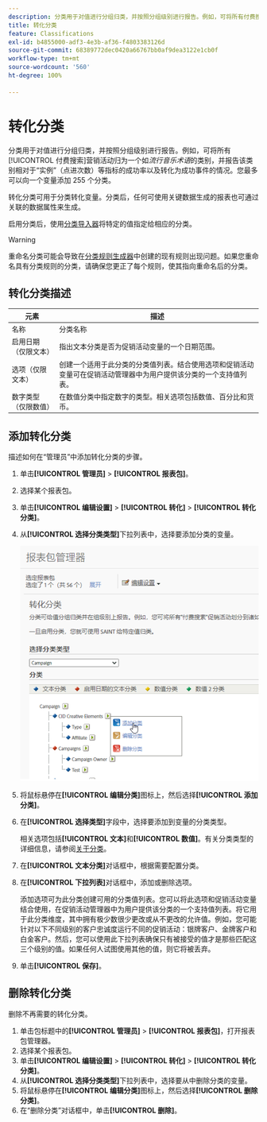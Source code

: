 ```yaml
---
description: 分类用于对值进行分组归类，并按照分组级别进行报告。例如，可将所有付费搜索营销活动归为一个如流行音乐术语的类别，并报告该类别相对于“实例”（点进次数）等指标的成功率以及转化为成功事件的情况。
title: 转化分类
feature: Classifications
exl-id: b4855000-adf3-4e3b-af36-f4803383126d
source-git-commit: 68389772dec0420a66767bb0af9dea3122e1cb0f
workflow-type: tm+mt
source-wordcount: '560'
ht-degree: 100%

---
```


# 转化分类

分类用于对值进行分组归类，并按照分组级别进行报告。例如，可将所有[!UICONTROL 付费搜索]营销活动归为一个如&#x200B;*流行音乐术语*&#x200B;的类别，并报告该类别相对于“实例”（点进次数）等指标的成功率以及转化为成功事件的情况。您最多可以向一个变量添加 255 个分类。

转化分类可用于分类转化变量。分类后，任何可使用关键数据生成的报表也可通过关联的数据属性来生成。

启用分类后，使用[分类导入器](/help/components/classifications/importer/c-working-with-saint.md)将特定的值指定给相应的分类。

>[!WARNING]
>
>重命名分类可能会导致在[分类规则生成器](/help/components/classifications/crb/classification-rule-builder.md)中创建的现有规则出现问题。如果您重命名具有分类规则的分类，请确保您更正了每个规则，使其指向重命名后的分类。

## 转化分类描述

| 元素 | 描述 |
| --- | --- |
| 名称 | 分类名称 |
| 启用日期（仅限文本） | 指出文本分类是否为促销活动变量的一个日期范围。 |
| 选项（仅限文本） | 创建一个适用于此分类的分类值列表。结合使用选项和促销活动变量可在促销活动管理器中为用户提供该分类的一个支持值列表。 |
| 数字类型（仅限数值） | 在数值分类中指定数字的类型。相关选项包括数值、百分比和货币。 |

## 添加转化分类

描述如何在“管理员”中添加转化分类的步骤。

1. 单击&#x200B;**[!UICONTROL 管理员]** > **[!UICONTROL 报表包]**。
1. 选择某个报表包。
1. 单击&#x200B;**[!UICONTROL 编辑设置]** > **[!UICONTROL 转化]** > **[!UICONTROL 转化分类]**。
1. 从&#x200B;**[!UICONTROL 选择分类类型]**&#x200B;下拉列表中，选择要添加分类的变量。

   ![步骤信息](/help/admin/admin/assets/sub_class_create.png)

1. 将鼠标悬停在&#x200B;**[!UICONTROL 编辑分类]**&#x200B;图标上，然后选择&#x200B;**[!UICONTROL 添加分类]**。
1. 在&#x200B;**[!UICONTROL 选择类型]**&#x200B;字段中，选择要添加到变量的分类类型。

   相关选项包括&#x200B;**[!UICONTROL 文本]**&#x200B;和&#x200B;**[!UICONTROL 数值]**。有关分类类型的详细信息，请参阅[关于分类](/help/components/classifications/c-classifications.md)。
1. 在&#x200B;**[!UICONTROL 文本分类]**&#x200B;对话框中，根据需要配置分类。

1. 在&#x200B;**[!UICONTROL 下拉列表]**&#x200B;对话框中，添加或删除选项。

   添加选项可为此分类创建可用的分类值列表。您可以将此选项和促销活动变量结合使用，在促销活动管理器中为用户提供该分类的一个支持值列表。将它用于此分类维度，其中拥有极少数很少更改或从不更改的允许值。例如，您可能针对以下不同级别的客户忠诚度运行不同的促销活动：银牌客户、金牌客户和白金客户。然后，您可以使用此下拉列表确保只有被接受的值才是那些匹配这三个级别的值。如果任何人试图使用其他的值，则它将被丢弃。

1. 单击&#x200B;**[!UICONTROL 保存]**。

## 删除转化分类

删除不再需要的转化分类。

1. 单击包标题中的&#x200B;**[!UICONTROL 管理员]** > **[!UICONTROL 报表包]**，打开报表包管理器。
1. 选择某个报表包。
1. 单击&#x200B;**[!UICONTROL 编辑设置]** > **[!UICONTROL 转化]** > **[!UICONTROL 转化分类]**。
1. 从&#x200B;**[!UICONTROL 选择分类类型]**&#x200B;下拉列表中，选择要从中删除分类的变量。
1. 将鼠标悬停在&#x200B;**[!UICONTROL 编辑分类]**&#x200B;图标上，然后选择&#x200B;**[!UICONTROL 删除分类]**。
1. 在“删除分类”对话框中，单击&#x200B;**[!UICONTROL 删除]**。
